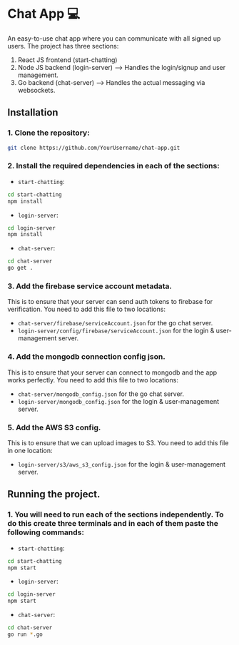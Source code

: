 # Chat App 💻

An easy-to-use chat app where you can communicate with all signed up users. The project has three sections:
1. React JS frontend (start-chatting)
2. Node JS backend (login-server) --> Handles the login/signup and user management.
3. Go backend (chat-server) --> Handles the actual messaging via websockets.

## Installation

### 1. Clone the repository:

```bash
git clone https://github.com/YourUsername/chat-app.git
```

### 2. Install the required dependencies in each of the sections:
- `start-chatting`:
```bash
cd start-chatting
npm install
```
- `login-server`:
```bash
cd login-server
npm install
```
- `chat-server`: 
```bash
cd chat-server
go get .
```

### 3. Add the firebase service account metadata.
This is to ensure that your server can send auth tokens to firebase for verification. You need to add this file to two locations:
- `chat-server/firebase/serviceAccount.json` for the go chat server.
- `login-server/config/firebase/serviceAccount.json` for the login & user-management server.

### 4. Add the mongodb connection config json.
This is to ensure that your server can connect to mongodb and the app works perfectly. You need to add this file to two locations:
- `chat-server/mongodb_config.json` for the go chat server.
- `login-server/mongodb_config.json` for the login & user-management server.

### 5. Add the AWS S3 config.
This is to ensure that we can upload images to S3. You need to add this file in one location:
- `login-server/s3/aws_s3_config.json` for the login & user-management server.

## Running the project. 
### 1. You will need to run each of the sections independently. To do this create three terminals and in each of them paste the following commands:
- `start-chatting`:
```bash
cd start-chatting
npm start
```
- `login-server`:
```bash
cd login-server
npm start
```
- `chat-server`: 
```bash
cd chat-server
go run *.go
```

